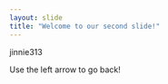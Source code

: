 ```yaml
---
layout: slide
title: "Welcome to our second slide!"
---
```


jinnie313

Use the left arrow to go back!
